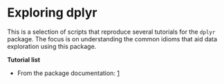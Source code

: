 # Exploring dplyr

This is a selection of scripts that reproduce several tutorials for the `dplyr` package. The focus is on understanding the common idioms that aid data exploration using this package.

**Tutorial list**

- From the package documentation: [1](vignettes/PackageScripts.md)